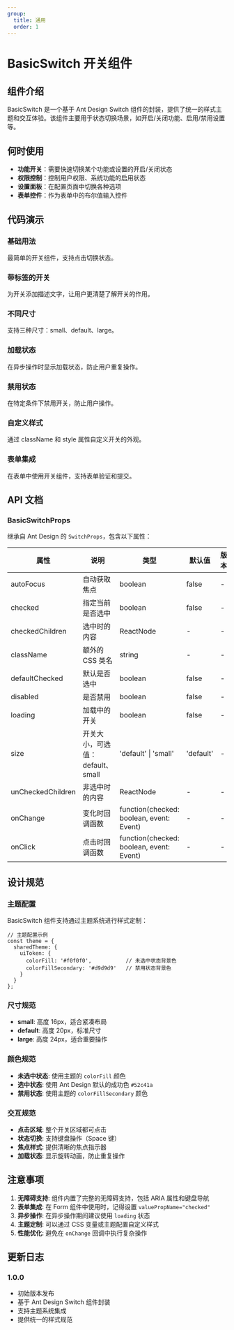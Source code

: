 ```yaml
---
group:
  title: 通用
  order: 1
---
```


# BasicSwitch 开关组件

## 组件介绍

BasicSwitch 是一个基于 Ant Design Switch 组件的封装，提供了统一的样式主题和交互体验。该组件主要用于状态切换场景，如开启/关闭功能、启用/禁用设置等。

## 何时使用

- **功能开关**：需要快速切换某个功能或设置的开启/关闭状态
- **权限控制**：控制用户权限、系统功能的启用状态
- **设置面板**：在配置页面中切换各种选项
- **表单控件**：作为表单中的布尔值输入控件

## 代码演示

### 基础用法

最简单的开关组件，支持点击切换状态。

<code src="./demos/basic.tsx"></code>

### 带标签的开关

为开关添加描述文字，让用户更清楚了解开关的作用。

<code src="./demos/with-label.tsx"></code>

### 不同尺寸

支持三种尺寸：small、default、large。

<code src="./demos/size.tsx"></code>

### 加载状态

在异步操作时显示加载状态，防止用户重复操作。

<code src="./demos/loading.tsx"></code>

### 禁用状态

在特定条件下禁用开关，防止用户操作。

<code src="./demos/disabled.tsx"></code>

### 自定义样式

通过 className 和 style 属性自定义开关的外观。

<code src="./demos/custom.tsx"></code>

### 表单集成

在表单中使用开关组件，支持表单验证和提交。

<code src="./demos/form.tsx"></code>

## API 文档

### BasicSwitchProps

继承自 Ant Design 的 `SwitchProps`，包含以下属性：

| 属性 | 说明 | 类型 | 默认值 | 版本 |
| --- | --- | --- | --- | --- |
| autoFocus | 自动获取焦点 | boolean | false | - |
| checked | 指定当前是否选中 | boolean | false | - |
| checkedChildren | 选中时的内容 | ReactNode | - | - |
| className | 额外的 CSS 类名 | string | - | - |
| defaultChecked | 默认是否选中 | boolean | false | - |
| disabled | 是否禁用 | boolean | false | - |
| loading | 加载中的开关 | boolean | false | - |
| size | 开关大小，可选值：default、small | 'default' \| 'small' | 'default' | - |
| unCheckedChildren | 非选中时的内容 | ReactNode | - | - |
| onChange | 变化时回调函数 | function(checked: boolean, event: Event) | - | - |
| onClick | 点击时回调函数 | function(checked: boolean, event: Event) | - | - |

## 设计规范

### 主题配置

BasicSwitch 组件支持通过主题系统进行样式定制：

```
// 主题配置示例
const theme = {
  sharedTheme: {
    uiToken: {
      colorFill: '#f0f0f0',           // 未选中状态背景色
      colorFillSecondary: '#d9d9d9'   // 禁用状态背景色
    }
  }
};
```

### 尺寸规范

- **small**: 高度 16px，适合紧凑布局
- **default**: 高度 20px，标准尺寸
- **large**: 高度 24px，适合重要操作

### 颜色规范

- **未选中状态**: 使用主题的 `colorFill` 颜色
- **选中状态**: 使用 Ant Design 默认的成功色 `#52c41a`
- **禁用状态**: 使用主题的 `colorFillSecondary` 颜色

### 交互规范

- **点击区域**: 整个开关区域都可点击
- **状态切换**: 支持键盘操作（Space 键）
- **焦点样式**: 提供清晰的焦点指示器
- **加载状态**: 显示旋转动画，防止重复操作

## 注意事项

1. **无障碍支持**: 组件内置了完整的无障碍支持，包括 ARIA 属性和键盘导航
2. **表单集成**: 在 Form 组件中使用时，记得设置 `valuePropName="checked"`
3. **异步操作**: 在异步操作期间建议使用 `loading` 状态
4. **主题定制**: 可以通过 CSS 变量或主题配置自定义样式
5. **性能优化**: 避免在 `onChange` 回调中执行复杂操作

## 更新日志

### 1.0.0
- 初始版本发布
- 基于 Ant Design Switch 组件封装
- 支持主题系统集成
- 提供统一的样式规范

